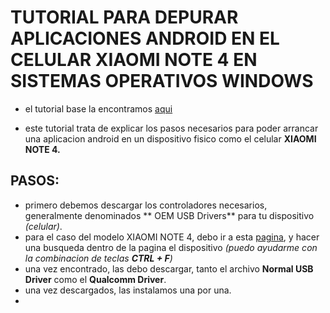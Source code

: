 # TUTORIAL PARA DEPURAR APLICACIONES ANDROID EN EL CELULAR XIAOMI NOTE 4 EN SISTEMAS OPERATIVOS WINDOWS

- el tutorial base la encontramos [aqui](https://stuff.mit.edu/afs/sipb/project/android/docs/tools/device.html)

- este tutorial trata de explicar los pasos necesarios para poder arrancar una aplicacion android en un dispositivo fisico como el celular **XIAOMI NOTE 4.**

## PASOS:
- primero debemos descargar los controladores necesarios, generalmente denominados ** OEM USB Drivers** para tu dispositivo *(celular)*.
- para el caso del modelo XIAOMI NOTE 4, debo ir a esta [pagina](https://www.xiaomigeek.com/download-xiaomi-usb-driver-windows.html), y hacer una
busqueda dentro de la pagina el dispositivo _(puedo ayudarme con la combinacion de teclas **CTRL + F**)_
- una vez encontrado, las debo descargar, tanto el archivo **Normal USB Driver** como el **Qualcomm Driver**.
- una vez descargados, las instalamos una por una.
- 
